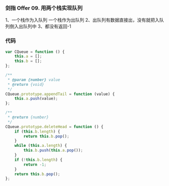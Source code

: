 ### 剑指 Offer 09. 用两个栈实现队列 

1、一个栈作为入队列 一个栈作为出队列
2、出队列有数据直接出，没有就把入队列倒入出队列中
3、都没有返回-1

### 代码

```javascript
var CQueue = function () {
    this.a = [];
    this.b = [];
};

/** 
 * @param {number} value
 * @return {void}
 */
CQueue.prototype.appendTail = function (value) {
    this.a.push(value);
};

/**
 * @return {number}
 */
CQueue.prototype.deleteHead = function () {
    if (this.b.length) {
        return this.b.pop();
    }
    while (this.a.length) {
        this.b.push(this.a.pop());
    }
    if (!this.b.length) {
        return -1;
    }
    return this.b.pop();
};
```